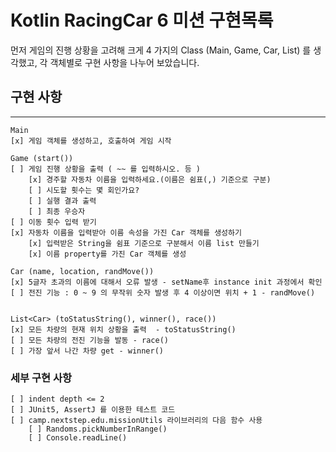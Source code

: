 # Kotlin RacingCar 6 미션 구현목록

먼저 게임의 진행 상황을 고려해 크게 4 가지의 Class (Main, Game, Car, List<Car>) 를 생각했고, 각 객체별로 구현 사항을 나누어 보았습니다.

## 구현 사항
****

    Main
    [x] 게임 객체를 생성하고, 호출하여 게임 시작
    
    Game (start())
    [ ] 게임 진행 상황을 출력 ( ~~ 를 입력하시오. 등 )
        [x] 경주할 자동차 이름을 입력하세요.(이름은 쉼표(,) 기준으로 구분)
        [ ] 시도할 횟수는 몇 회인가요?
        [ ] 실행 결과 출력
        [ ] 최종 우승자 
    [ ] 이동 횟수 입력 받기
    [x] 자동차 이름을 입력받아 이름 속성을 가진 Car 객체를 생성하기
        [x] 입력받은 String을 쉼표 기준으로 구분해서 이름 list 만들기
        [x] 이름 property를 가진 Car 객체를 생성  
    
    Car (name, location, randMove())
    [x] 5글자 초과의 이름에 대해서 오류 발생 - setName후 instance init 과정에서 확인
    [ ] 전진 기능 : 0 ~ 9 의 무작위 숫자 발생 후 4 이상이면 위치 + 1 - randMove()

    
    List<Car> (toStatusString(), winner(), race())
    [x] 모든 차량의 현재 위치 상황을 출력  - toStatusString()
    [ ] 모든 차량의 전진 기능을 발동 - race()
    [ ] 가장 앞서 나간 차량 get - winner()


### 세부 구현 사항

    [ ] indent depth <= 2
    [ ] JUnit5, AssertJ 를 이용한 테스트 코드
    [ ] camp.nextstep.edu.missionUtils 라이브러리의 다음 함수 사용
        [ ] Randoms.pickNumberInRange()
        [ ] Console.readLine() 